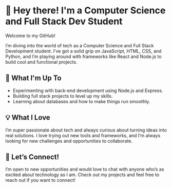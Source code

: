 # 👋 Hey there! I'm a Computer Science and Full Stack Dev Student

Welcome to my GitHub!

I’m diving into the world of tech as a Computer Science and Full Stack Development student. I’ve got a solid grip on JavaScript, HTML, CSS, and Python, and I’m playing around with frameworks like React and Node.js to build cool and functional projects.

## 🚀 What I'm Up To

- Experimenting with back-end development using Node.js and Express.
- Building full stack projects to level up my skills.
- Learning about databases and how to make things run smoothly.

## 💡 What I Love

I’m super passionate about tech and always curious about turning ideas into real solutions. I love trying out new tools and frameworks, and I’m always looking for new challenges and opportunities to collaborate.

## 🤝 Let’s Connect!

I’m open to new opportunities and would love to chat with anyone who’s as excited about technology as I am. Check out my projects and feel free to reach out if you want to connect!
